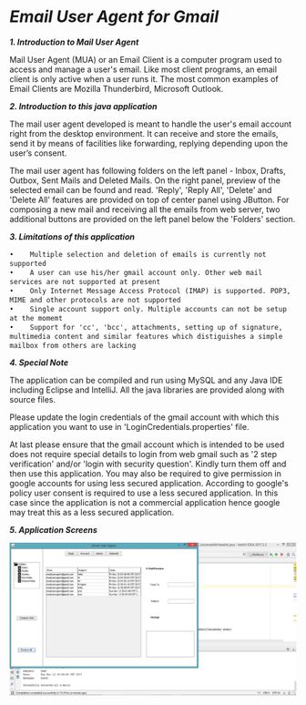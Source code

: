﻿_Email User Agent for Gmail_
====================================

_**1. Introduction to Mail User Agent**_

Mail User Agent (MUA) or an Email Client is a computer program used to access and manage a user's email. Like most client programs, an email client is only active when a user runs it. The most common examples of Email Clients are Mozilla Thunderbird, Microsoft Outlook. 

_**2. Introduction to this java application**_

The mail user agent developed is meant to handle the user's email account right from the desktop environment. It can receive and store the emails, send it by means of facilities like forwarding, replying depending upon the user’s consent.

The mail user agent has following folders on the left panel - Inbox, Drafts, Outbox, Sent Mails and Deleted Mails. On the right panel, preview of the selected email can be found and read. 'Reply', 'Reply All', 'Delete' and 'Delete All' features are provided on top of center panel using JButton. For composing a new mail and receiving all the emails from web server, two additional buttons are provided on the left panel below the 'Folders' section.


_**3. Limitations of this application**_

    •	 Multiple selection and deletion of emails is currently not supported
    •	 A user can use his/her gmail account only. Other web mail services are not supported at present
    •	 Only Internet Message Access Protocol (IMAP) is supported. POP3, MIME and other protocols are not supported
    •	 Single account support only. Multiple accounts can not be setup at the momemt
    •	 Support for 'cc', 'bcc', attachments, setting up of signature, multimedia content and similar features which distiguishes a simple mailbox from others are lacking
    
_**4. Special Note**_

The application can be compiled and run using MySQL and any Java IDE including Eclipse and IntelliJ. All the java libraries are provided along with source files.

Please update the login credentials of the gmail account with which this application you want to use in 'LoginCredentials.properties' file.

At last please ensure that the gmail account which is intended to be used does not require special details to login from web gmail such as '2 step verification' and/or 'login with security question'. Kindly turn them off and then use this application. You may also be required to give permission in google accounts for using less secured application. According to google's policy user consent is required to use a less secured application. In this case since the application is not a commercial application hence google may treat this as a less secured application.

_**5. Application Screens**_

![Application Screen](mua.JPG)